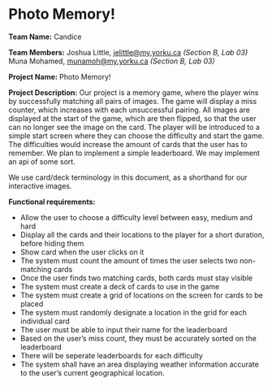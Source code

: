 # Photo Memory!
**Team Name:** Candice 

**Team Members:**
Joshua Little, jelittle@my.yorku.ca  *(Section B, Lab 03)*
Muna Mohamed, munamoh@my.yorku.ca *(Section B, Lab 03)*

**Project Name:** Photo Memory!

**Project Description:**
Our project is a memory game, where the player wins by successfully matching all pairs of images. The game will display a miss counter, which increases with each unsuccessful pairing. All images are displayed at the start of the game, which are then flipped, so that the user can no longer see the image on the card. The player will be introduced to a simple start screen where they can choose the difficulty and start the game. The difficulties would increase the amount of cards that the user has to remember. We plan to implement a simple leaderboard. We may implement an api of some sort.

We use card/deck terminology in this document, as a shorthand for our interactive images.

**Functional requirements:**
- Allow the user to choose a difficulty level between easy, medium and hard
- Display all the cards and their locations to the player for a short duration, before hiding them
- Show card when the user clicks on it
- The system must count the amount of times the user selects two non-matching cards
- Once the user finds two matching cards, both cards must stay visible
- The system must create a deck of cards to use in the game
- The system must create a grid of locations on the screen for cards to be placed
- The system must randomly designate a location in the grid for each individual card
- The user must be able to input their name for the leaderboard 
- Based on the user’s miss count, they must be accurately sorted on the leaderboard
- There will be seperate leaderboards for each difficulty
- The system shall have an area displaying weather information accurate to the user’s current geographical location. 
